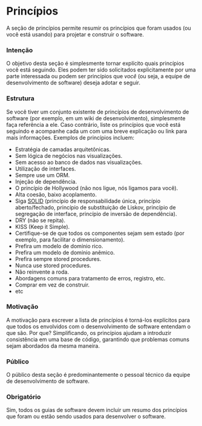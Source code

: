 # Princípios

A seção de princípios permite resumir os princípios que foram usados (ou você está usando) para projetar e construir o software.

### Intenção

O objetivo desta seção é simplesmente tornar explícito quais princípios você está seguindo. Eles podem ter sido solicitados explicitamente por uma parte interessada ou podem ser princípios que *você* (ou seja, a equipe de desenvolvimento de software) deseja adotar e seguir.

### Estrutura

Se você tiver um conjunto existente de princípios de desenvolvimento de software (por exemplo, em um wiki de desenvolvimento), simplesmente faça referência a ele. Caso contrário, liste os princípios que você está seguindo e acompanhe cada um com uma breve explicação ou link para mais informações. Exemplos de princípios incluem:

- Estratégia de camadas arquitetônicas.
- Sem lógica de negócios nas visualizações.
- Sem acesso ao banco de dados nas visualizações.
- Utilização de interfaces.
- Sempre use um ORM.
-   Injeção de dependência.
- O princípio de Hollywood (não nos ligue, nós ligamos para você).
- Alta coesão, baixo acoplamento.
- Siga [SOLID](http://en.wikipedia.org/wiki/SOLID_(object-oriented_design)) (princípio de responsabilidade única, princípio aberto/fechado, princípio de substituição de Liskov, princípio de segregação de interface, princípio de inversão de dependência).
- DRY (não se repita).
- KISS (Keep it Simple).
- Certifique-se de que todos os componentes sejam sem estado (por exemplo, para facilitar o dimensionamento).
- Prefira um modelo de domínio rico.
- Prefira um modelo de domínio anêmico.
- Prefira sempre stored procedures.
- Nunca use stored procedures.
- Não reinvente a roda.
- Abordagens comuns para tratamento de erros, registro, etc.
- Comprar em vez de construir.
- etc

### Motivação

A motivação para escrever a lista de princípios é torná-los explícitos para que todos os envolvidos com o desenvolvimento de software entendam o que são. Por que? Simplificando, os princípios ajudam a introduzir consistência em uma base de código, garantindo que problemas comuns sejam abordados da mesma maneira.

### Público

O público desta seção é predominantemente o pessoal técnico da equipe de desenvolvimento de software.

### Obrigatório

Sim, todos os guias de software devem incluir um resumo dos princípios que foram ou estão sendo usados para desenvolver o software.
